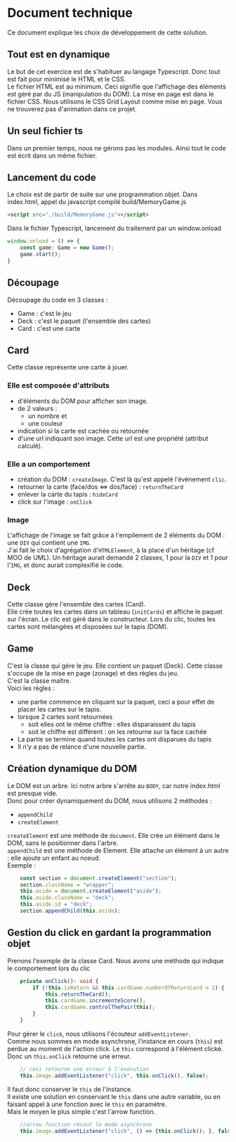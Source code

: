 # Document technique

Ce document explique les choix de développement de cette solution.

## Tout est en dynamique

Le but de cet exercice est de s'habituer au langage Typescript. Donc tout est fait pour minimisé le HTML et le CSS.  
Le fichier HTML est au minimum. Ceci signifie que l'affichage des éléments est géré par du JS (manipulation du DOM).
La mise en page est dans le fichier CSS. Nous utilisons le CSS Grid Layout comme mise en page. Vous ne trouverez pas d'animation dans ce projet.

## Un seul fichier ts

Dans un premier temps, nous ne gérons pas les modules. Ainsi tout le code est écrit dans un même fichier.

## Lancement du code

Le choix est de partir de suite sur une programmation objet.
Dans index.html, appel du javascript compilé build/MemoryGame.js

```html
<script src="./build/MemoryGame.js"></script>
```  

Dans le fichier Typescript, lancement du traitement par un window.onload

```Typescript
window.onload = () => {
    const game: Game = new Game();
    game.start();
}
```

## Découpage

Découpage du code en 3 classes :

* Game : c'est le jeu
* Deck : c'est le paquet (l'ensemble des cartes)
* Card : c'est une carte

## Card

Cette classe représente une carte à jouer.

### Elle est composée d'attributs

* d'éléments du DOM pour afficher son image.
* de 2 valeurs :
  * un nombre et
  * une couleur
* indication si la carte est cachée ou retournée
* d'une url indiquant son image. Cette url est une propriété (attribut calculé).  

### Elle a un comportement

* création du DOM : `createImage`. C'est là qu'est appelé l'événement `clic`.
* retourner la carte (face/dos <=> dos/face) : `returnTheCard`
* enlever la carte du tapis : `hideCard`
* click sur l'image : `onClick`

### Image

L'affichage de l'image se fait grâce à l'empilement de 2 éléments du DOM : une `DIV` qui contient une `IMG`.  
J'ai fait le choix d'agrégation d'`HTMLElement`, à la place d'un héritage (cf MOO de UML).
Un héritage aurait demandé 2 classes, 1 pour la `DIV` et 1 pour l'`IMG`, et donc aurait complexifié le code.

## Deck

Cette classe gère l'ensemble des cartes (Card).  
Elle crée toutes les cartes dans un tableau (`initCards`) et affiche le paquet sur l'écran. Le clic est géré dans le constructeur.
Lors du clic, toutes les cartes sont mélangées et disposées sur le tapis (DOM).

## Game

C'est la classe qui gère le jeu. Elle contient un paquet (Deck).
Cette classe s'occupe de la mise en page (zonage) et des règles du jeu.  
C'est la classe maître.  
Voici les règles :

* une partie commence en cliquant sur la paquet, ceci a pour effet de placer les cartes sur le tapis.
* lorsque 2 cartes sont retournées
  * soit elles ont le même chiffre : elles disparaissent du tapis
  * soit le chiffre est différent : on les retourne sur la face cachée
* La partie se termine quand toutes les cartes ont disparues du tapis
* Il n'y a pas de relance d'une nouvelle partie.

## Création dynamique du DOM

Le DOM est un arbre. Ici notre arbre s'arrête au `BODY`, car notre index.html est presque vide.  
Donc pour créer dynamiquement du DOM, nous utilisons 2 méthodes :

* `appendChild`
* `createElement`  

`createElement` est une méthode de `document`. Elle crée un élément dans le DOM, sans le positionner dans l'arbre.  
`appendChild` est une méthode de Element. Elle attache un élément à un autre : elle ajoute un enfant au noeud.  
Exemple :

```typescript
    const section = document.createElement("section");
    section.className = "wrapper";
    this.aside = document.createElement("aside");
    this.aside.className = "deck";
    this.aside.id = "deck";
    section.appendChild(this.aside);
```

## Gestion du click en gardant la programmation objet

Prenons l'exemple de la classe Card.
Nous avons une méthode qui indique le comportement lors du clic

```typescript
    private onClick(): void {
        if (!this.isReturn && this.cardGame.numberOfReturnCard < 2) {
            this.returnTheCard();
            this.cardGame.incrementeScore();
            this.cardGame.controlThePair(this);
        }
    }
```

Pour gérer le `click`, nous utilisons l'écouteur `addEventListener`.  
Comme nous sommes en mode asynchrone, l'instance en cours (`this`) est perdue au moment de l'action click. Le `this` correspond à l'élément clické. Donc un `this.onClick` retourne une erreur.

```typescript
    // ceci retourne une erreur à l'exécution
    this.image.addEventListener("click", this.onClick(), false);
```

Il faut donc conserver le `this` de l'instance.  
Il existe une solution en conservant le `this` dans une autre variable, ou en faisant appel à une fonction avec le `this` en paramètre.  
Mais le moyen le plus simple c'est l'arrow function.

```typescript
    //arrow function résout le mode asynchrone 
    this.image.addEventListener("click", () => {this.onClick(); }, false);
```
